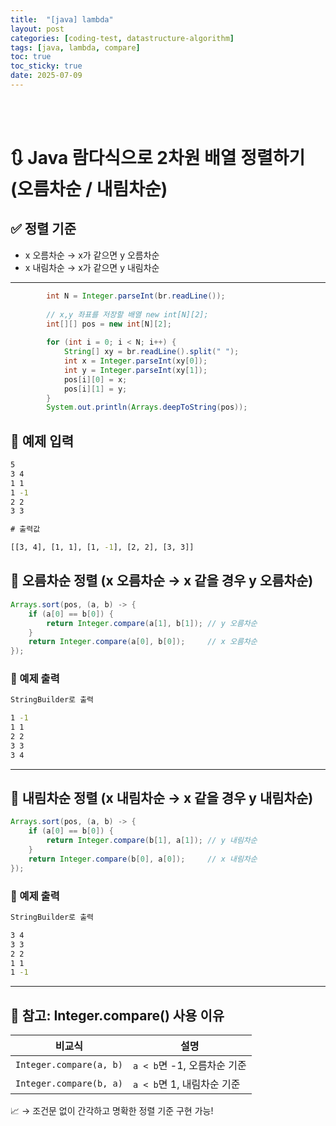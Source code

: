 ```yaml
---
title:  "[java] lambda"
layout: post
categories: [coding-test, datastructure-algorithm]
tags: [java, lambda, compare]
toc: true
toc_sticky: true
date: 2025-07-09
---
```


<!-- MathJax Script for this post only -->
<script type="text/javascript" async
  src="https://cdnjs.cloudflare.com/ajax/libs/mathjax/2.7.7/MathJax.js?config=TeX-AMS-MML_HTMLorMML">
</script>
<script type="text/x-mathjax-config">
  MathJax.Hub.Config({
    tex2jax: {
      inlineMath: [ ['$','$'], ['\\(','\\)'] ],
      displayMath: [ ['$$','$$'], ['\\[','\\]'] ],
      processEscapes: true
    }
  });
</script>


<br><br>


# 🔃 Java 람다식으로 2차원 배열 정렬하기 (오름차순 / 내림차순)

## ✅ 정렬 기준

- x 오름차순 → x가 같으면 y 오름차순  
- x 내림차순 → x가 같으면 y 내림차순

---


```java
		int N = Integer.parseInt(br.readLine());
		
		// x,y 좌표를 저장할 배열 new int[N][2];
		int[][] pos = new int[N][2];
		
		for (int i = 0; i < N; i++) {
			String[] xy = br.readLine().split(" ");
			int x = Integer.parseInt(xy[0]);
			int y = Integer.parseInt(xy[1]);
			pos[i][0] = x;
			pos[i][1] = y;
		}
		System.out.println(Arrays.deepToString(pos));
```

## 🎯 예제 입력
```cmd
5
3 4
1 1
1 -1
2 2
3 3
```

```cmd
# 출력값

[[3, 4], [1, 1], [1, -1], [2, 2], [3, 3]]
```


## 🔼 오름차순 정렬 (x 오름차순 → x 같을 경우 y 오름차순)

```java
Arrays.sort(pos, (a, b) -> {
	if (a[0] == b[0]) {
		return Integer.compare(a[1], b[1]); // y 오름차순
	}
	return Integer.compare(a[0], b[0]);     // x 오름차순
});
```


### 🔹 예제 출력

```cmd
StringBuilder로 출력

1 -1
1 1
2 2
3 3
3 4
```

---

## 🔽 내림차순 정렬 (x 내림차순 → x 같을 경우 y 내림차순)

```java
Arrays.sort(pos, (a, b) -> {
	if (a[0] == b[0]) {
		return Integer.compare(b[1], a[1]); // y 내림차순
	}
	return Integer.compare(b[0], a[0]);     // x 내림차순
});
```

### 🔹 예제 출력

```cmd
StringBuilder로 출력

3 4
3 3
2 2
1 1
1 -1
```

---

## 🧐 참고: Integer.compare() 사용 이유

| 비교식 | 설명 |
|-------------|---------|
| `Integer.compare(a, b)` | `a < b`면 -1, 오름차순 기준 |
| `Integer.compare(b, a)` | `a < b`면 1, 내림차순 기준 |

📈 → 조건문 없이 간각하고 명확한 정렬 기준 구현 가능!


